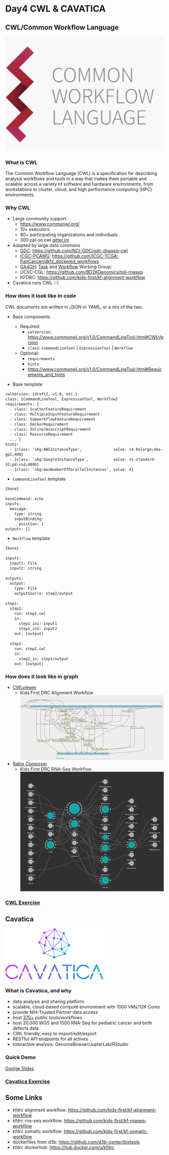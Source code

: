 # Day4 CWL & CAVATICA

## CWL/Common Workflow Language
![cwl](images/cwl-logo.png)
### What is CWL
The Common Workflow Language (CWL) is a specification for describing analysis workflows and tools in a way that makes them portable and scalable across a variety of software and hardware environments, from workstations to cluster, cloud, and high performance computing (HPC) environments.

### Why CWL
- Large community support
	- https://www.commonwl.org/
	- 10+ executors
	- 80+ participating organizations and individuals
	- 300 ppl on cwl [gitter.im](https://gitter.im/common-workflow-language/common-workflow-language)
- Adapted by large data commons
	- [GDC](https://portal.gdc.cancer.gov/): https://github.com/NCI-GDC/gdc-dnaseq-cwl
	- [ICGC-PCAWG](https://docs.icgc.org/pcawg/): https://github.com/ICGC-TCGA-PanCancer/dkfz_dockered_workflows
	- [GA4GH](https://www.ga4gh.org/): [Task](https://github.com/ga4gh/task-execution-schemas/) and [Workflow](https://github.com/ga4gh/workflow-execution-schemas) Working Group:
	- UCSC-CGL: https://github.com/BD2KGenomics/toil-rnaseq
	- KFDRC: https://github.com/kids-first/kf-alignment-workflow
- Cavatica runs CWL :-)

### How does it look like in code
CWL documents are written in JSON or YAML, or a mix of the two.

- Base components
	- Required:
		- `cwlVersion`: https://www.commonwl.org/v1.0/CommandLineTool.html#CWLVersion
		- `class`: `CommandLineTool` | `ExpressionTool` | `Workflow`
	- Optional:
		- `requirements`
		- `hints`
		- https://www.commonwl.org/v1.0/CommandLineTool.html#Requirements_and_hints

- Base template
```
cwlVersion: {draft2, v1.0, etc.}
class: {CommandLineTool, ExpressionTool, Workflow}
requirements: {
  - class: ScatterFeatureRequirement
  - class: MultipleInputFeatureRequirement
  - class: SubworkflowFeatureRequirement
  - class: DockerRequirement
  - class: InlineJavascriptRequirement
  - class: ResourceRequirement
  ... }
hints:
  - {class: 'sbg:AWSInstanceType',              value: c4.8xlarge;ebs-gp2;400}
  - {class: 'sbg:GoogleInstanceType',           value: n1-standard-32;pd-ssd;4096}
  - {class: 'sbg:maxNumberOfParallelInstances', value: 4}
``` 

- `CommandLineTool` template
```
{base}

baseCommand: echo
inputs:
  message:
    type: string
    inputBinding:
      position: 1
outputs: []
```
- `Workflow` template
```
{base}

inputs:
  input1: File
  input2: string

outputs:
  output:
    type: File
    outputSource: step2/output

steps:
  step1:
    run: step1.cwl
    in:
      step1_in1: input1
      step1_in2: input2
    out: [output]

  step2:
    run: step2.cwl
    in:
      step2_in: step1/output
    out: [output]
```

### How does it look like in graph
- [CWLviewer](https://view.commonwl.org/workflows)
	- Kids First DRC Alignment Workflow ![](images/cwl-align-viewer.png)
- [Rabix Composer](https://github.com/rabix/composer)
	- Kids First DRC RNA-Seq Workflow ![](images/cwl-rnaseq-rabix.png)


### [CWL Exercise](../../lessons/day4-cwl.md) 

## Cavatica
![cavatica](images/cavatica-logo.png)
### What is Cavatica, and why
- data analysis and sharing platform
- scalable, cloud-based compute environment with 1000 VMs/12K Cores
- provide NIH-Trusted Partner data access
- host [370+](https://cavatica.sbgenomics.com/public/apps) public tools/workflows
- host 20,000 WGS and 1500 RNA-Seq for pediatric cancer and birth defects data
- CWL friendly, easy to import/edit/export
- RESTful API endpoints for all actives
- Interactive analysis: GenomeBowser/JupterLab/RStudio 

### Quick Demo
[Goolge Slides](https://docs.google.com/presentation/d/1934atCus2W4qbrMtxg5mnIUkRT6Lo7xB3G6wRqr9md0/edit?usp=sharing)

### [Cavatica Exercise](../../lessons/day4-cavatica.md) 

## Some Links
- kfdrc alignment workflow: https://github.com/kids-first/kf-alignment-workflow
- kfdrc rna-seq workflow: https://github.com/kids-first/kf-rnaseq-workflow
- kfdrc somatic worklfow: https://github.com/kids-first/kf-somatic-workflow
- dockerfiles from d3b: https://github.com/d3b-center/bixtools
- kfdrc dockerhub: https://hub.docker.com/u/kfdrc

